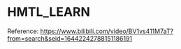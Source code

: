 # HMTL_LEARN
Reference: https://www.bilibili.com/video/BV1vs411M7aT?from=search&seid=16442242788151186191
